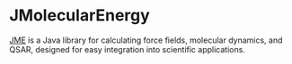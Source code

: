 # JMolecularEnergy
[JME](https://ramimanaf.github.io/JMolecularEnergy/) is a Java library for calculating force fields, molecular dynamics, and QSAR, designed for easy integration into scientific applications.
